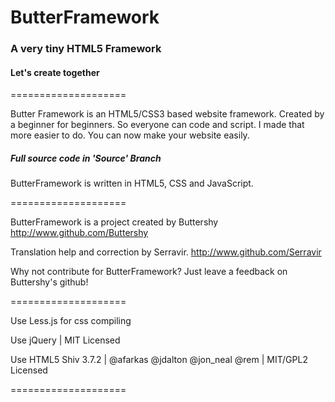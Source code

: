 
# ButterFramework

### A very tiny HTML5 Framework

#### Let's create together

====================

Butter Framework is an HTML5/CSS3 based website framework. Created by a beginner for beginners.
So everyone can code and script. I made that more easier to do.
You can now make your website easily.

##### Full source code in 'Source' Branch 

ButterFramework is written in HTML5, CSS and JavaScript.

====================

ButterFramework is a project created by Buttershy
http://www.github.com/Buttershy

Translation help and correction by Serravir.
http://www.github.com/Serravir

Why not contribute for ButterFramework? Just leave a feedback on Buttershy's github!

====================

Use Less.js for css compiling 

Use jQuery | MIT Licensed

Use HTML5 Shiv 3.7.2 | @afarkas @jdalton @jon_neal @rem | MIT/GPL2 Licensed

====================
